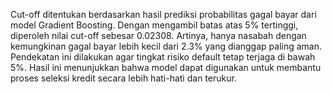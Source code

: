Cut-off ditentukan berdasarkan hasil prediksi probabilitas gagal bayar dari model Gradient Boosting. Dengan mengambil batas atas 5% tertinggi, diperoleh nilai cut-off sebesar 0.02308. Artinya, hanya nasabah dengan kemungkinan gagal bayar lebih kecil dari 2.3% yang dianggap paling aman. Pendekatan ini dilakukan agar tingkat risiko default tetap terjaga di bawah 5%. Hasil ini menunjukkan bahwa model dapat digunakan untuk membantu proses seleksi kredit secara lebih hati-hati dan terukur.

